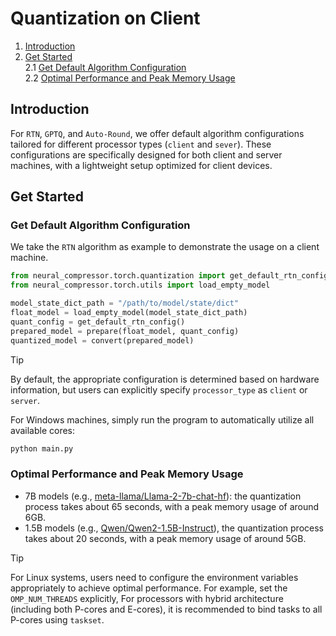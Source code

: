 Quantization on Client
==========================================

1. [Introduction](#introduction)
2. [Get Started](#get-started) \
   2.1 [Get Default Algorithm Configuration](#get-default-algorithm-configuration)\
   2.2 [Optimal Performance and Peak Memory Usage](#optimal-performance-and-peak-memory-usage)


## Introduction

For `RTN`, `GPTQ`, and `Auto-Round`, we offer default algorithm configurations tailored for different processor types (`client` and `sever`). These configurations are specifically designed for both client and server machines, with a lightweight setup optimized for client devices.


## Get Started

### Get Default Algorithm Configuration

We take the `RTN` algorithm as example to demonstrate the usage on a client machine.

```python
from neural_compressor.torch.quantization import get_default_rtn_config, convert, prepare
from neural_compressor.torch.utils import load_empty_model

model_state_dict_path = "/path/to/model/state/dict"
float_model = load_empty_model(model_state_dict_path)
quant_config = get_default_rtn_config()
prepared_model = prepare(float_model, quant_config)
quantized_model = convert(prepared_model)
```

> [!TIP]
> By default, the appropriate configuration is determined based on hardware information, but users can explicitly specify `processor_type` as `client` or `server`.


For Windows machines, simply run the program to automatically utilize all available cores:

```bash
python main.py
```


### Optimal Performance and Peak Memory Usage


- 7B models (e.g., [meta-llama/Llama-2-7b-chat-hf](https://huggingface.co/meta-llama/Llama-2-7b-chat-hf)): the quantization process takes about 65 seconds, with a peak memory usage of around 6GB.
- 1.5B models (e.g., [Qwen/Qwen2-1.5B-Instruct](https://huggingface.co/Qwen/Qwen2-1.5B-Instruct)),  the quantization process takes about 20 seconds, with a peak memory usage of around 5GB.


> [!TIP]
> For Linux systems, users need to configure the environment variables appropriately to achieve optimal performance. For example, set the `OMP_NUM_THREADS` explicitly, For processors with hybrid architecture (including both P-cores and E-cores), it is recommended to bind tasks to all P-cores using `taskset`.
